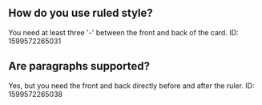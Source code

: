 How do you use ruled style?
---
You need at least three '-' between the front and back of the card.
ID: 1599572265031


Are paragraphs
supported?
-------
Yes, but you need the front and back
directly before and after the ruler.
ID: 1599572265038
